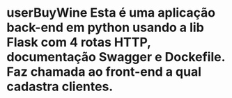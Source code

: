 # userBuyWine Esta é uma aplicação back-end em python usando a lib Flask com 4 rotas HTTP, documentação Swagger e Dockefile. Faz chamada ao front-end a qual cadastra clientes.
